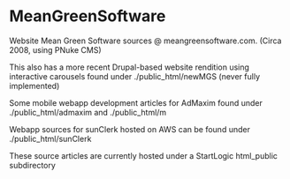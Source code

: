 # MeanGreenSoftware

Website Mean Green Software sources @ meangreensoftware.com. (Circa 2008, using PNuke CMS)

This also has a more recent Drupal-based website rendition using interactive carousels found under ./public_html/newMGS (never fully implemented)

Some mobile webapp development articles for AdMaxim found under ./public_html/admaxim and ./public_html/m

Webapp sources for sunClerk hosted on AWS can be found under ./public_html/sunClerk

These source articles are currently hosted under a StartLogic html_public subdirectory 